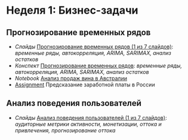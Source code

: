 # Неделя 1: Бизнес-задачи
## Прогнозирование временных рядов
  * _Слайды_ [Прогнозирование временных рядов (1 из 7 слайдов)](week_1/materials/1-1.%20Prognozirovanie%20vremennyh%20ryadov/1.%20Vremennye%20ryady.pdf): _временные ряды, автокорреляция, ARIMA, SARIMAX, анализ остатков_
  * _Конспект_ [Прогнозирование временных рядов](week_1/materials/1-1.Prognozirovanie-vremennyh-ryadov.pdf): _временные ряды, автокорреляция, ARIMA, SARIMAX, анализ остатков_
  * _Notebook_ [Анализ продаж вина в Австралии](week_1/notebooks/wine.ipynb)
  * [Assignment](week_1/assignment_1/SalaryPredicting.ipynb) Предсказание заработной платы в России

## Анализ поведения пользователей
 * _Слайды_ [Анализ поведения пользователей (1 из 7 слайдов)](week_1/materials/1-2.%20Analiz%20povedeniya%20pol'zovatelej/1.%20Analiz%20povedeniya%20pol'zovatelej.pdf): _аудиторные метрики активности, монетизации, оттока и привлечения, прогнозирование оттока_


